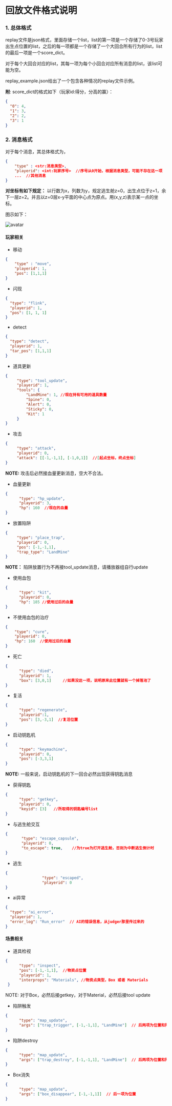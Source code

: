 # 回放文件格式说明

### 1. 总体格式

replay文件是json格式，里面存储一个list，list的第一项是一个存储了0-3号玩家出生点位置的list，之后的每一项都是一个存储了一个大回合所有行为的list，list的最后一项是一个score_dict。

对于每个大回合对应的list，其每一项为每个小回合对应所有消息的list，该list可能为空。

replay_example.json给出了一个包含各种情况的replay文件示例。

**附**: score_dict的格式如下（玩家id:得分，分高的赢）：
```json
{
  "0": 4,
  "1": 3,
  "2": 2,
  "3": 1
}
```

### 2. 消息格式

对于每个消息，其总体格式为，

```json
{
    "type" : <str:消息类型>,
    "playerid": <int:玩家序号>  //序号从0开始，根据消息类型，可能不存在这一项
    ...  //其他消息
}
```

**对坐标有如下规定：** 以行数为x，列数为y，规定逃生舱z=0，出生点位于z=1，余下一层z=2。并且以z=0层x-y平面的中心点为原点。用(x,y,z)表示某一点的坐标。

图示如下：

![avatar](img/replay.png)

#### 玩家相关

* 移动
```json
{
    "type" : "move",
    "playerid": 1,
    "pos": [1,1,1]
}
```

* 闪现
```json
{
  "type": "flink",
  "playerid": 1,
  "pos": [1, 1, 1]
}
```

* detect
```json
{
  "type": "detect",
  "playerid": 1,
  "tar_pos": [1,1,1]
}
```

* 道具更新
```json
{
     "type": "tool_update",
     "playerid": 1,
     "tools": { 
         "LandMine": 1, //现在持有可用的道具数量
         "Spine": 0,
         "Alert": 0,
         "Sticky": 0,   
         "Kit": 1
     }
}
```

* 攻击
```json
{
     "type": "attack",
     "playerid": 0,
     "attack": [[-1,-1,1], [-1,0,1]]  //[起点坐标，终点坐标]
}
```
**NOTE:** 攻击后必然接血量更新消息，空大不合法。

* 血量更新
```json
{
      "type": "hp_update",
      "playerid": 3,
      "hp": 160  //现在的血量
}
```

* 放置陷阱
```json
{
     "type": "place_trap",
     "playerid": 0,
     "pos": [-1,-1,1],
     "trap_type": "LandMine"
}
```
**NOTE：** 陷阱放置行为不再接tool_update消息，请播放器组自行update

* 使用血包
```json
{
      "type": "kit",
      "playerid": 0,
      "hp": 185 //使用过后的血量
}
```

* 不使用血包的治疗
```json
{
    "type": "cure",
    "playerid": 0,
    "hp": 160  //使用过后的血量
}
```

* 死亡
```json
{
      "type": "died",
      "playerid": 1,
      "box": [3,0,1]     //如果没这一项，说明原来此位置就有一个掉落池了
}
```

* 复活
```json
{
      "type": "regenerate",
      "playerid":1,
      "pos": [3,-3,1]  //复活位置
}
```

* 启动钥匙机
```json
{
      "type": "keymachine",
      "playerid": 0,
      "pos": [-3,3,1]
}
```
**NOTE:** 一般来说，启动钥匙机的下一回合必然出现获得钥匙消息

* 获得钥匙
```json
{
      "type": "getkey",
      "playerid": 0,
      "keyid": [3]   //所取得的钥匙编号list
}
```

* 与逃生舱交互
```json
{
       "type": "escape_capsule",
       "playerid": 0,
       "to_escape": true,    //为true为打开逃生舱，否则为中断逃生倒计时
}
```

* 逃生
```json
{
                "type": "escaped",
                "playerid": 0
}
```

* ai异常
```json
{
  "type": "ai_error",
  "playerid": 1,
  "error_log": "Run_error"  // AI的错误信息，从judger那里传过来的
}
```

#### 场景相关


* 道具检视
```json
{
      "type": "inspect",
      "pos": [-1,-1,1],  //物资点位置
      "playerid": 1,
      "interprops": "Materials", //物资点类型，Box 或者 Materials
 }
```
NOTE: 对于Box，必然后接getkey，对于Material，必然后接tool update

* 陷阱触发
```json
{
      "type": "map_update",
      "args": ["trap_trigger", [-1,-1,1], "LandMine"]  // 后两项为位置和陷阱类型
}
```

* 陷阱destroy
```json
{
      "type": "map_update",
      "args": ["trap_destroy", [-1,-1,1], "LandMine"]  // 后两项为位置和陷阱类型
}
```

* Box消失
```json
{
      "type": "map_update",
      "args": ["box_disappear", [-1,-1,1]]  // 后一项为位置
}
```
